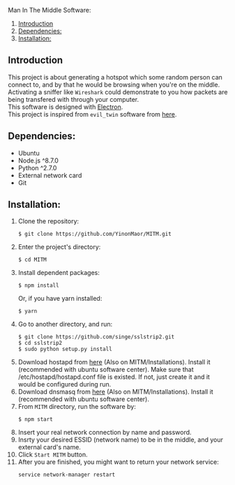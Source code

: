 Man In The Middle Software:
1. [Introduction](#introduction)  
2. [Dependencies:](#dependencies)  
3. [Installation:](#installation)  

## Introduction
This project is about generating a hotspot which some random person can connect to, and by that he would be browsing when you're on the middle.  
Activating a sniffer like `Wireshark` could demonstrate to you how packets are being transfered with through your computer.  
This software is designed with [Electron](https://github.com/electron/electron).  
This project is inspired from `evil_twin` software from [here](http://solstice.sh/python/wireless/2015/11/01/python-evil-twin/).

## Dependencies:
* Ubuntu
* Node.js ^8.7.0
* Python ^2.7.0
* External network card
* Git

## Installation:
1. Clone the repository:  
    ```
    $ git clone https://github.com/YinonMaor/MITM.git
    ```
2. Enter the project's directory:
    ```
    $ cd MITM
    ```
3. Install dependent packages:
    ```
    $ npm install
    ```
    Or, if you have yarn installed:
    ```
    $ yarn
    ```
4. Go to another directory, and run:
    ```
    $ git clone https://github.com/singe/sslstrip2.git
    $ cd sslstrip2
    $ sudo python setup.py install
    ```
5. Download hostapd from [here](https://pkgs.org/download/hostapd) (Also on MITM/Installations). Install it (recommended with ubuntu software center). Make sure that /etc/hostapd/hostapd.conf file is existed. If not, just create it and it would be configured during run.
6. Download dnsmasq from [here](https://linux.softpedia.com/get/Internet/DNS/?utm_source=spd&utm_campaign=postdl_redir) (Also on MITM/Installations). Install it (recommended with ubuntu software center).
7. From `MITM` directory, run the software by:
    ```
    $ npm start
    ```
8. Insert your real network connection by name and password.
9. Insrty your desired ESSID (network name) to be in the middle, and your external card's name.
10. Click `Start MITM` button.
11. After you are finished, you might want to return your network service:
    ```
    service network-manager restart
    ```